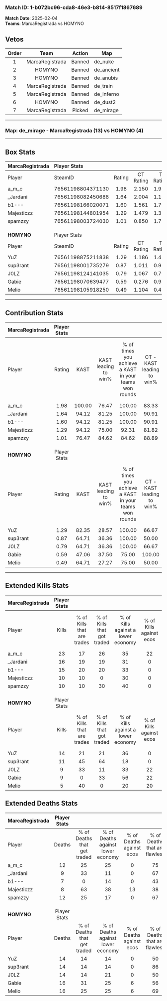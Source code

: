 ### Match ID: 1-b072bc96-cda8-46e3-b814-8517f1867689  
**Match Date**: 2025-02-04  
**Teams**: MarcaRegistrada vs HOMYNO  

## Vetos  

| Order | Team | Action | Map |
| :---: | :--: | :----: | --- |
| 1 | MarcaRegistrada | Banned | de_nuke |
| 2 | HOMYNO | Banned | de_ancient |
| 3 | HOMYNO | Banned | de_anubis |
| 4 | MarcaRegistrada | Banned | de_train |
| 5 | MarcaRegistrada | Banned | de_inferno |
| 6 | HOMYNO | Banned | de_dust2 |
| 7 | MarcaRegistrada | Picked | de_mirage |

---  

### **Map**: de_mirage - MarcaRegistrada (13) vs HOMYNO (4)  
---  

## Box Stats  

| **MarcaRegistrada** | Player Stats      |        |           |          |        |       |       |         |        |      |     |
| :- | :- | :-: | :-: | :-: | :-: | :-: | :-: | :-: | :-: | :-: | :-: |
| Player              | SteamID           | Rating | CT Rating | T Rating |  KAST  |  ADR  | Kills | Assists | Deaths | K/D  | HS% |
| a_m_c               | 76561198804371130 |  1.98  |   2.150   |  1.946   | 100.00 | 111.8 |  23   |    7    |   12   | 1.92 | 34  |
| _Jardani            | 76561198082450688 |  1.64  |   2.004   |  1.110   | 94.12  | 102.4 |  16   |    6    |   9    | 1.78 | 31  |
| b1---               | 76561198166020071 |  1.60  |   1.561   |  1.702   | 94.12  | 91.6  |  15   |    3    |   7    | 2.14 | 40  |
| Majesticzz          | 76561198144801954 |  1.29  |   1.479   |  1.367   | 94.12  | 73.8  |  10   |    8    |   8    | 1.25 | 60  |
| spamzzy             | 76561198003724030 |  1.01  |   0.850   |  1.754   | 76.47  | 66.8  |  10   |    8    |   12   | 0.83 | 30  |
|                     |                   |        |           |          |        |       |       |         |        |      |     |
|                     |                   |        |           |          |        |       |       |         |        |      |     |
|                     |                   |        |           |          |        |       |       |         |        |      |     |
| **HOMYNO**          | Player Stats      |        |           |          |        |       |       |         |        |      |     |
| Player              | SteamID           | Rating | CT Rating | T Rating |  KAST  |  ADR  | Kills | Assists | Deaths | K/D  | HS% |
| YuZ                 | 76561198875211838 |  1.29  |   1.186   |  1.422   | 82.35  | 101.5 |  14   |    5    |   14   | 1.00 | 42  |
| sup3rant            | 76561198001735279 |  0.87  |   1.011   |  0.910   | 64.71  | 62.4  |  11   |    3    |   14   | 0.79 | 54  |
| J0LZ                | 76561198124141035 |  0.79  |   1.067   |  0.764   | 64.71  | 67.8  |   9   |    3    |   14   | 0.64 | 77  |
| Gabie               | 76561198070639477 |  0.59  |   0.276   |  0.942   | 47.06  | 67.7  |   9   |    2    |   16   | 0.56 | 100 |
| Melio               | 76561198105918250 |  0.49  |   1.104   |  0.408   | 64.71  | 49.8  |   5   |    7    |   16   | 0.31 | 60  |
---  

## Contribution Stats  

| **MarcaRegistrada** | Player Stats |        |                      |                                                        |                           |                                                             |                          |                                                            |
| :- | :-: | :-: | :-: | :-: | :-: | :-: | :-: | :-: |
| Player              |    Rating    |  KAST  | KAST leading to win% | % of times you achieve a KAST in your teams won rounds | CT - KAST leading to win% | CT - % of times you achieve a KAST in your teams won rounds | T - KAST leading to win% | T - % of times you achieve a KAST in your teams won rounds |
| a_m_c               |     1.98     | 100.00 |        76.47         |                         100.00                         |           83.33           |                           100.00                            |          60.00           |                           100.00                           |
| _Jardani            |     1.64     | 94.12  |        81.25         |                         100.00                         |           90.91           |                           100.00                            |          60.00           |                           100.00                           |
| b1---               |     1.60     | 94.12  |        81.25         |                         100.00                         |           90.91           |                           100.00                            |          60.00           |                           100.00                           |
| Majesticzz          |     1.29     | 94.12  |        75.00         |                         92.31                          |           81.82           |                            90.00                            |          60.00           |                           100.00                           |
| spamzzy             |     1.01     | 76.47  |        84.62         |                         84.62                          |           88.89           |                            80.00                            |          75.00           |                           100.00                           |
|                     |              |        |                      |                                                        |                           |                                                             |                          |                                                            |
|                     |              |        |                      |                                                        |                           |                                                             |                          |                                                            |
|                     |              |        |                      |                                                        |                           |                                                             |                          |                                                            |
| **HOMYNO**          | Player Stats |        |                      |                                                        |                           |                                                             |                          |                                                            |
| Player              |    Rating    |  KAST  | KAST leading to win% | % of times you achieve a KAST in your teams won rounds | CT - KAST leading to win% | CT - % of times you achieve a KAST in your teams won rounds | T - KAST leading to win% | T - % of times you achieve a KAST in your teams won rounds |
| YuZ                 |     1.29     | 82.35  |        28.57         |                         100.00                         |           66.67           |                           100.00                            |          18.18           |                           100.00                           |
| sup3rant            |     0.87     | 64.71  |        36.36         |                         100.00                         |           50.00           |                           100.00                            |          28.57           |                           100.00                           |
| J0LZ                |     0.79     | 64.71  |        36.36         |                         100.00                         |           66.67           |                           100.00                            |          25.00           |                           100.00                           |
| Gabie               |     0.59     | 47.06  |        37.50         |                         75.00                          |          100.00           |                            50.00                            |          28.57           |                           100.00                           |
| Melio               |     0.49     | 64.71  |        27.27         |                         75.00                          |           50.00           |                           100.00                            |          14.29           |                           50.00                            |
---  

## Extended Kills Stats  

| **MarcaRegistrada** | Player Stats |                            |                            |                                    |                         |                              |                                 |                                       |                    |           |
| :- | :-: | :-: | :-: | :-: | :-: | :-: | :-: | :-: | :-: | :-: |
| Player              |    Kills     | % of Kills that are trades | % of Kills that got traded | % of Kills against a lower economy | % of Kills against ecos | % of Kills that are flawless | % of Kills that are close duels | % of Kills that are assisted by flash | Pistol Round Kills | AWP Kills |
| a_m_c               |      23      |             17             |             26             |                 35                 |           22            |              65              |                9                |                   9                   |         6          |     4     |
| _Jardani            |      16      |             19             |             19             |                 31                 |            0            |              75              |                6                |                  19                   |         0          |     1     |
| b1---               |      15      |             20             |             20             |                 33                 |            0            |              53              |                0                |                   0                   |         0          |     2     |
| Majesticzz          |      10      |             10             |             0              |                 30                 |            0            |              50              |               30                |                   0                   |         0          |     1     |
| spamzzy             |      10      |             10             |             30             |                 40                 |            0            |              60              |               10                |                   0                   |         0          |     0     |
|                     |              |                            |                            |                                    |                         |                              |                                 |                                       |                    |           |
|                     |              |                            |                            |                                    |                         |                              |                                 |                                       |                    |           |
|                     |              |                            |                            |                                    |                         |                              |                                 |                                       |                    |           |
| **HOMYNO**          | Player Stats |                            |                            |                                    |                         |                              |                                 |                                       |                    |           |
| Player              |    Kills     | % of Kills that are trades | % of Kills that got traded | % of Kills against a lower economy | % of Kills against ecos | % of Kills that are flawless | % of Kills that are close duels | % of Kills that are assisted by flash | Pistol Round Kills | AWP Kills |
| YuZ                 |      14      |             21             |             21             |                 36                 |            0            |              64              |               14                |                   0                   |         0          |     4     |
| sup3rant            |      11      |             45             |             64             |                 18                 |            0            |              73              |                0                |                   9                   |         0          |     1     |
| J0LZ                |      9       |             33             |             11             |                 33                 |           22            |              44              |                0                |                   0                   |         1          |     1     |
| Gabie               |      9       |             0              |             33             |                 56                 |           22            |              78              |               11                |                   0                   |         0          |     0     |
| Melio               |      5       |             40             |             0              |                 20                 |           20            |              20              |                0                |                   0                   |         0          |     0     |
## Extended Deaths Stats  

| **MarcaRegistrada** | Player Stats |                             |                                   |                          |                               |                            |                           |               |
| :- | :-: | :-: | :-: | :-: | :-: | :-: | :-: | :-: |
| Player              |    Deaths    | % of Deaths that get traded | % of Deaths against lower economy | % of Deaths against ecos | % of Deaths that are flawless | % of Deaths that are close | % of Deaths while blinded | Deaths to AWP |
| a_m_c               |      12      |             25              |                25                 |            0             |              75               |             0              |             8             |       0       |
| _Jardani            |      9       |             33              |                11                 |            0             |              67               |             11             |             0             |       0       |
| b1---               |      7       |              0              |                14                 |            0             |              43               |             14             |             0             |       0       |
| Majesticzz          |      8       |             63              |                38                 |            13            |              38               |             13             |             0             |       0       |
| spamzzy             |      12      |             25              |                17                 |            0             |              67               |             0              |             0             |       1       |
|                     |              |                             |                                   |                          |                               |                            |                           |               |
|                     |              |                             |                                   |                          |                               |                            |                           |               |
|                     |              |                             |                                   |                          |                               |                            |                           |               |
| **HOMYNO**          | Player Stats |                             |                                   |                          |                               |                            |                           |               |
| Player              |    Deaths    | % of Deaths that get traded | % of Deaths against lower economy | % of Deaths against ecos | % of Deaths that are flawless | % of Deaths that are close | % of Deaths while blinded | Deaths to AWP |
| YuZ                 |      14      |             14              |                14                 |            0             |              50               |             21             |             0             |       3       |
| sup3rant            |      14      |             14              |                14                 |            0             |              86               |             7              |            14             |       0       |
| J0LZ                |      14      |             14              |                21                 |            0             |              50               |             14             |             0             |       1       |
| Gabie               |      16      |             31              |                25                 |            6             |              56               |             6              |            13             |       1       |
| Melio               |      16      |             25              |                25                 |            6             |              69               |             0              |             6             |       1       |
